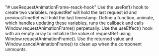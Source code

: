 "# useRequestAnimationFrame-reack-hook"
Use the useRef() hook to create two variables. requestRef will hold the last request id and previousTimeRef will hold the last timestamp.
Define a function, animate, which handles updating these variables, runs the callback and calls Window.requestAnimationFrame() perpetually.
Use the useEffect() hook with an empty array to initialize the value of requestRef using Window.requestAnimationFrame(). Use the returned value and Window.cancelAnimationFrame() to clean up when the component unmounts.
